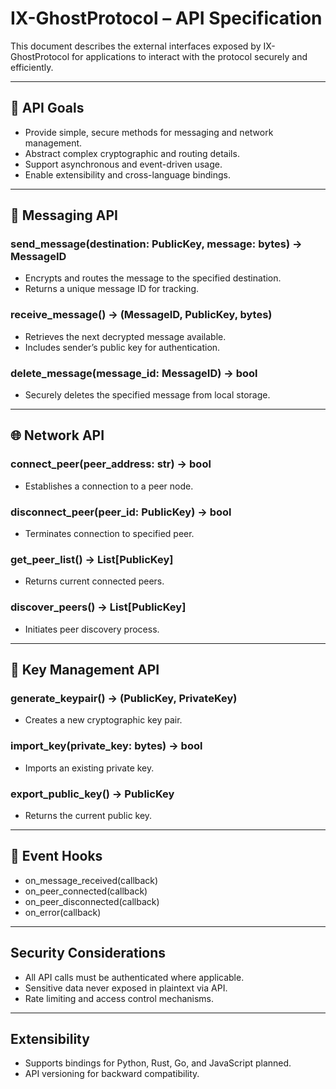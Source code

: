 # IX-GhostProtocol – API Specification

This document describes the external interfaces exposed by IX-GhostProtocol for applications to interact with the protocol securely and efficiently.

---

## 🎯 API Goals

- Provide simple, secure methods for messaging and network management.
- Abstract complex cryptographic and routing details.
- Support asynchronous and event-driven usage.
- Enable extensibility and cross-language bindings.

---

## 📨 Messaging API

### send_message(destination: PublicKey, message: bytes) -> MessageID
- Encrypts and routes the message to the specified destination.
- Returns a unique message ID for tracking.

### receive_message() -> (MessageID, PublicKey, bytes)
- Retrieves the next decrypted message available.
- Includes sender’s public key for authentication.

### delete_message(message_id: MessageID) -> bool
- Securely deletes the specified message from local storage.

---

## 🌐 Network API

### connect_peer(peer_address: str) -> bool
- Establishes a connection to a peer node.

### disconnect_peer(peer_id: PublicKey) -> bool
- Terminates connection to specified peer.

### get_peer_list() -> List[PublicKey]
- Returns current connected peers.

### discover_peers() -> List[PublicKey]
- Initiates peer discovery process.

---

## 🔐 Key Management API

### generate_keypair() -> (PublicKey, PrivateKey)
- Creates a new cryptographic key pair.

### import_key(private_key: bytes) -> bool
- Imports an existing private key.

### export_public_key() -> PublicKey
- Returns the current public key.

---

## 🧩 Event Hooks

- on_message_received(callback)
- on_peer_connected(callback)
- on_peer_disconnected(callback)
- on_error(callback)

---

## Security Considerations

- All API calls must be authenticated where applicable.
- Sensitive data never exposed in plaintext via API.
- Rate limiting and access control mechanisms.

---

## Extensibility

- Supports bindings for Python, Rust, Go, and JavaScript planned.
- API versioning for backward compatibility.

